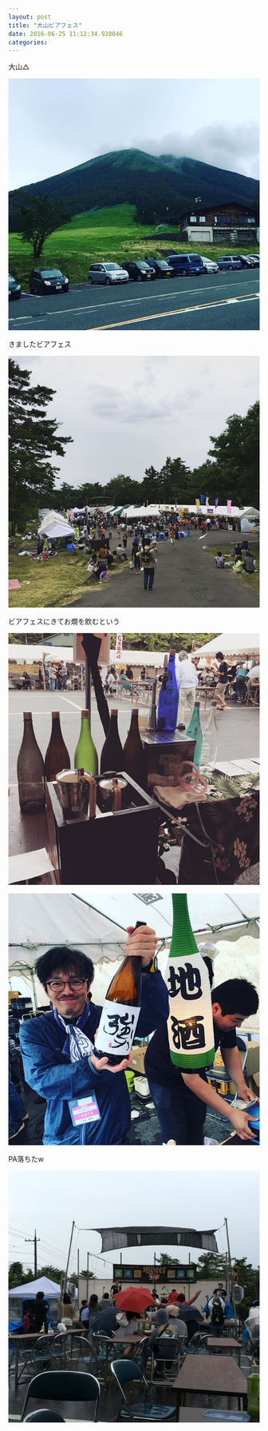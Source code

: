 ```yaml
---
layout: post
title: "大山ビアフェス"
date: 2016-06-25 11:12:34.928046
categories: 
---
```


大山△

![大山△](/assets/images/201606/13402268_487708434760792_55689549_n.jpg)

きましたビアフェス

![きましたビアフェス](/assets/images/201606/13381126_1016583008436871_765383858_n.jpg)

ビアフェスにきてお燗を飲むという

![ビアフェスにきてお燗を飲むという](/assets/images/201606/13414212_1552646241707964_681840318_n.jpg)

![](/assets/images/201606/13381421_1431843736841007_13666703_n.jpg)

PA落ちたw

![PA落ちたw](/assets/images/201606/13402419_992306520890934_920282886_n.jpg)

